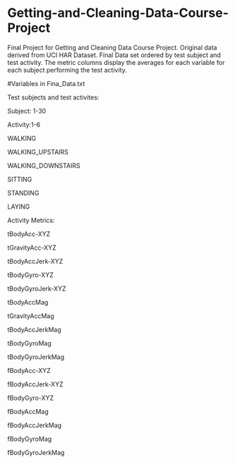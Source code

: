 # Getting-and-Cleaning-Data-Course-Project
Final Project for Getting and Cleaning Data Course Project. Original data derived from UCI HAR Dataset. Final Data set ordered by test subject and test activity. The metric columns display the averages for each variable for each subject performing the test activity.

#Variables in Fina_Data.txt

Test subjects and test activites:

Subject: 1-30

Activity:1-6

  WALKING

  WALKING_UPSTAIRS

  WALKING_DOWNSTAIRS

  SITTING

  STANDING

  LAYING

Activity Metrics:

tBodyAcc-XYZ

tGravityAcc-XYZ

tBodyAccJerk-XYZ

tBodyGyro-XYZ

tBodyGyroJerk-XYZ

tBodyAccMag

tGravityAccMag

tBodyAccJerkMag

tBodyGyroMag

tBodyGyroJerkMag

fBodyAcc-XYZ

fBodyAccJerk-XYZ

fBodyGyro-XYZ

fBodyAccMag

fBodyAccJerkMag

fBodyGyroMag

fBodyGyroJerkMag
